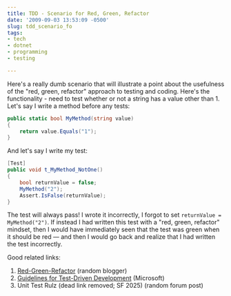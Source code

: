 ```yaml
---
title: TDD - Scenario for Red, Green, Refactor
date: '2009-09-03 13:53:09 -0500'
slug: tdd_scenario_fo
tags:
- tech
- dotnet
- programming
- testing

---
```


Here's a really dumb scenario that will illustrate a point about the usefulness
of the "red, green, refactor" approach to testing and coding. Here's the
functionality - need to test whether or not a string has a value other than 1.
Let's say I write a method before any tests:

<!-- truncate -->

```csharp
public static bool MyMethod(string value)
{
    return value.Equals("1");
}
```

And let's say I write my test:

```csharp
[Test]
public void t_MyMethod_NotOne()
{
    bool returnValue = false;
    MyMethod("2");
    Assert.IsFalse(returnValue);
}
```

The test will always pass! I wrote it incorrectly, I forgot to set `returnValue
= MyMethod("2")`. If instead I had written this test with a "red, green,
refactor" mindset, then I would have immediately seen that the test was green
when it should be red &mdash; and then I would go back and realize that I had
written the test incorrectly.

Good related links:

1. [Red-Green-Refactor](https://www.jamesshore.com/v2/blog/2005/red-green-refactor) (random blogger)
2. [Guidelines for Test-Driven Development](https://msdn.microsoft.com/en-us/library/aa730844(VS.80).aspx) (Microsoft)
3. Unit Test Rulz (dead link removed; SF 2025) (random forum post)
